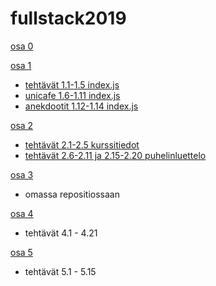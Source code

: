 # fullstack2019

[osa 0](https://github.com/strajama/fullstack2019/tree/master/osa0)

[osa 1](https://github.com/strajama/fullstack2019/tree/master/osa1)
* [tehtävät 1.1-1.5 index.js](https://github.com/strajama/fullstack2019/blob/master/osa1/tehtavat%201.1-1.5/src/index.js)
* [unicafe 1.6-1.11 index.js](https://github.com/strajama/fullstack2019/blob/master/osa1/unicafe/src/index.js)
* [anekdootit 1.12-1.14 index.js](https://github.com/strajama/fullstack2019/blob/master/osa1/anekdootit/src/index.js)

[osa 2](https://github.com/strajama/fullstack2019/tree/master/osa2)
* [tehtävät 2.1-2.5 kurssitiedot](https://github.com/strajama/fullstack2019/tree/master/osa2/kurssitiedot/src)
* [tehtävät 2.6-2.11 ja 2.15-2.20 puhelinluettelo](https://github.com/strajama/fullstack2019/tree/master/osa2/puhelinluettelo/src)

[osa 3](https://github.com/strajama/puhelinluettelobackend)
* omassa repositiossaan

[osa 4](https://github.com/strajama/fullstack2019/tree/master/osa4/blogilista)
* tehtävät 4.1 - 4.21

[osa 5](https://github.com/strajama/fullstack2019/tree/master/osa5/bloglist-frontend)
* tehtävät 5.1 - 5.15
